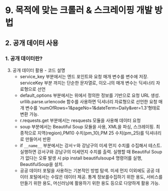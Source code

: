 # 9. 목적에 맞는 크롤러 & 스크레이핑 개발 방법
## 2. 공개 데이터 사용
### 1. 공개 데이터란?
3. 공개 데이터 활용 - 코드 설명
   - service_key 부분에서는 엔드 포인트와 요청 매개 변수를 변수에 저장. serviceKey 부분 까지는 단순한 문자열로, 이오ㅢ의 매개 변수는 딕셔너리 자료형으로 선언
   - default_options 부분에서는 위에서 정의한 정보를 기반으로 요청 URL 생성. urllib.parse.urlencode 함수를 사용하면 딕셔너리 자료형으로 선언한 요청 매개 변수를 'numOfRows=1&pageNo=1&dateTerm=Daily&ver=1.3'형태로 변환 가능.
   - r.requests.get 부분에서는 resquests 모듈을 사용해 데이터 요청
   - soup 부분에서는 Beautiful Soup 모듈을 사용, XML을 파싱, 스크레이핑. 최종적으로 지역(region),PM10 수치(pm_10),PM 25 수치(pm_25)를 딕셔녀리로 만들어서 반환
   - if `__name__` 부분에서는 강서ㅜ와 강남구의 미세 먼지 수치를 수집해서 테스트. 실행하면 강서구와 강남구의 미세먼지 수치를 출력. 실행할 때 Beautiful Soup가 없다는 오류 발생 시 pip install beautifulsoup4 명령어를 실행, BeautifulSoup을 설치.
   - 공공 데이터 포털을 사용하는 기본적인 방법 탐색. 미세 먼지 이외에도 공공 데이터 포털에서는 수많은 데이터 제공. 통계 정보를수집하기 위한 용도, 서비스를 만들기 위한 용도, 머신러닝에 활용하기 위한 용도 등으로 다양하게 활용 가능.